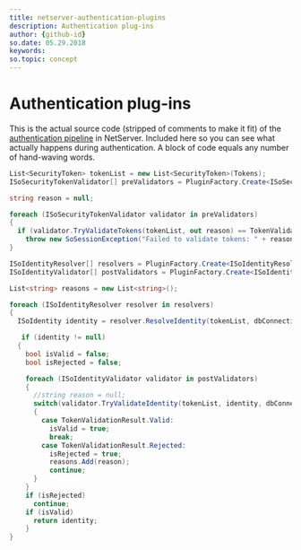 ```yaml
---
title: netserver-authentication-plugins
description: Authentication plug-ins
author: {github-id}
so.date: 05.29.2018
keywords: 
so.topic: concept
---
```


# Authentication plug-ins

This is the actual source code (stripped of comments to make it fit) of the [authentication pipeline][1] in NetServer. Included here so you can see what actually happens during authentication. A block of code equals any number of hand-waving words.

```csharp
List<SecurityToken> tokenList = new List<SecurityToken>(Tokens);
ISoSecurityTokenValidator[] preValidators = PluginFactory.Create<ISoSecurityTokenValidator>();

string reason = null;

foreach (ISoSecurityTokenValidator validator in preValidators)
{
  if (validator.TryValidateTokens(tokenList, out reason) == TokenValidationResult.Rejected)
    throw new SoSessionException("Failed to validate tokens: " + reason);
}

ISoIdentityResolver[] resolvers = PluginFactory.Create<ISoIdentityResolver>();
ISoIdentityValidator[] postValidators = PluginFactory.Create<ISoIdentityValidator>();

List<string> reasons = new List<string>();

foreach (ISoIdentityResolver resolver in resolvers)
{
  ISoIdentity identity = resolver.ResolveIdentity(tokenList, dbConnection);

   if (identity != null)
  {
    bool isValid = false;
    bool isRejected = false;

    foreach (ISoIdentityValidator validator in postValidators)
    {
      //string reason = null;
      switch(validator.TryValidateIdentity(tokenList, identity, dbConnection, out reason))
      {
        case TokenValidationResult.Valid:
          isValid = true;
          break;
        case TokenValidationResult.Rejected:
          isRejected = true;
          reasons.Add(reason);
          continue;
      }
    }
    if (isRejected)
      continue;
    if (isValid)
      return identity;
    }
}
```

<!-- Referenced links -->
[1]: pipeline.md
